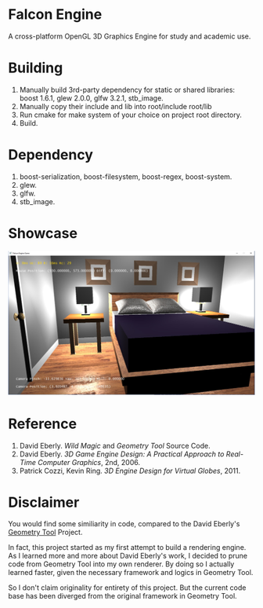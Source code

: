 Falcon Engine
===
A cross-platform OpenGL 3D Graphics Engine for study and academic use.

Building
===
1. Manually build 3rd-party dependency for static or shared libraries: boost 1.6.1, glew 2.0.0, glfw 3.2.1, stb_image.
2. Manually copy their include and lib into root/include root/lib
3. Run cmake for make system of your choice on project root directory.
4. Build.

Dependency
===
1. boost-serialization, boost-filesystem, boost-regex, boost-system.
2. glew.
3. glfw.
4. stb_image.

Showcase
===
![Bedroom](case/Showcase.jpg)

Reference
===
1. David Eberly. *Wild Magic* and *Geometry Tool* Source Code.
2. David Eberly. *3D Game Engine Design: A Practical Approach to Real-Time Computer Graphics*, 2nd, 2006.
3. Patrick Cozzi, Kevin Ring. *3D Engine Design for Virtual Globes*, 2011.

Disclaimer
===
You would find some similiarity in code, compared to the David Eberly's [Geometry Tool](https://www.geometrictools.com/)
Project. 

In fact, this project started as my first attempt to build a rendering engine.
As I learned more and more about David Eberly's work, I decided to prune code from 
Geometry Tool into my own renderer. By doing so I actually learned faster, given 
the necessary framework and logics in Geometry Tool.

So I don't claim originality for entirety of this project. But the current code base
has been diverged from the original framework in Geometry Tool.

